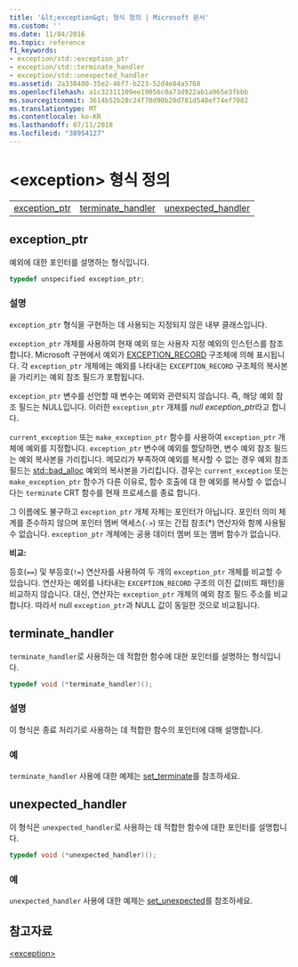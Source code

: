 ```yaml
---
title: '&lt;exception&gt; 형식 정의 | Microsoft 문서'
ms.custom: ''
ms.date: 11/04/2016
ms.topic: reference
f1_keywords:
- exception/std::exception_ptr
- exception/std::terminate_handler
- exception/std::unexpected_handler
ms.assetid: 2a338480-35e2-46f7-b223-52d4e84a5768
ms.openlocfilehash: a1c32311109ee19056c0a73d922ab1a965e3fbbb
ms.sourcegitcommit: 3614b52b28c24f70d90b20d781d548ef74ef7082
ms.translationtype: MT
ms.contentlocale: ko-KR
ms.lasthandoff: 07/11/2018
ms.locfileid: "38954127"
---
```

# <a name="ltexceptiongt-typedefs"></a>&lt;exception&gt; 형식 정의

||||
|-|-|-|
|[exception_ptr](#exception_ptr)|[terminate_handler](#terminate_handler)|[unexpected_handler](#unexpected_handler)|

## <a name="exception_ptr"></a>  exception_ptr

예외에 대한 포인터를 설명하는 형식입니다.

```cpp
typedef unspecified exception_ptr;
```

### <a name="remarks"></a>설명

`exception_ptr` 형식을 구현하는 데 사용되는 지정되지 않은 내부 클래스입니다.

`exception_ptr` 개체를 사용하여 현재 예외 또는 사용자 지정 예외의 인스턴스를 참조합니다. Microsoft 구현에서 예외가 [EXCEPTION_RECORD](http://msdn.microsoft.com/library/windows/desktop/aa363082) 구조체에 의해 표시됩니다. 각 `exception_ptr` 개체에는 예외를 나타내는 `EXCEPTION_RECORD` 구조체의 복사본을 가리키는 예외 참조 필드가 포함됩니다.

`exception_ptr` 변수를 선언할 때 변수는 예외와 관련되지 않습니다. 즉, 해당 예외 참조 필드는 NULL입니다. 이러한 `exception_ptr` 개체를 *null exception_ptr*라고 합니다.

`current_exception` 또는 `make_exception_ptr` 함수를 사용하여 `exception_ptr` 개체에 예외를 지정합니다. `exception_ptr` 변수에 예외를 할당하면, 변수 예외 참조 필드는 예외 복사본을 가리킵니다. 메모리가 부족하여 예외를 복사할 수 없는 경우 예외 참조 필드는 [std::bad_alloc](../standard-library/bad-alloc-class.md) 예외의 복사본을 가리킵니다. 경우는 `current_exception` 또는 `make_exception_ptr` 함수가 다른 이유로, 함수 호출에 대 한 예외를 복사할 수 없습니다는 `terminate` CRT 함수를 현재 프로세스를 종료 합니다.

그 이름에도 불구하고 `exception_ptr` 개체 자체는 포인터가 아닙니다. 포인터 의미 체계를 준수하지 않으며 포인터 멤버 액세스(`->`) 또는 간접 참조(*) 연산자와 함께 사용될 수 없습니다. `exception_ptr` 개체에는 공용 데이터 멤버 또는 멤버 함수가 없습니다.

**비교:**

등호(`==`) 및 부등호(`!=`) 연산자를 사용하여 두 개의 `exception_ptr` 개체를 비교할 수 있습니다. 연산자는 예외를 나타내는 `EXCEPTION_RECORD` 구조의 이진 값(비트 패턴)을 비교하지 않습니다. 대신, 연산자는 `exception_ptr` 개체의 예외 참조 필드 주소를 비교합니다. 따라서 null `exception_ptr`과 NULL 값이 동일한 것으로 비교됩니다.

## <a name="terminate_handler"></a>  terminate_handler

`terminate_handler`로 사용하는 데 적합한 함수에 대한 포인터를 설명하는 형식입니다.

```cpp
typedef void (*terminate_handler)();
```

### <a name="remarks"></a>설명

이 형식은 종료 처리기로 사용하는 데 적합한 함수의 포인터에 대해 설명합니다.

### <a name="example"></a>예

`terminate_handler` 사용에 대한 예제는 [set_terminate](../standard-library/exception-functions.md#set_terminate)를 참조하세요.

## <a name="unexpected_handler"></a>  unexpected_handler

이 형식은 `unexpected_handler`로 사용하는 데 적합한 함수에 대한 포인터를 설명합니다.

```cpp
typedef void (*unexpected_handler)();
```

### <a name="example"></a>예

`unexpected_handler` 사용에 대한 예제는 [set_unexpected](../standard-library/exception-functions.md#set_unexpected)를 참조하세요.

## <a name="see-also"></a>참고자료

[\<exception>](../standard-library/exception.md)<br/>
